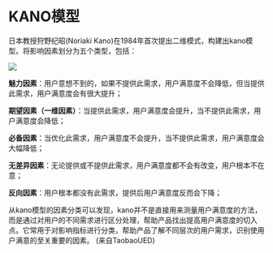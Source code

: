 # KANO模型

日本教授狩野纪昭(Noriaki Kano)在1984年首次提出二维模式，构建出kano模型。将影响因素划分为五个类型，包括： &#x20;

![](https://qhdtc.oss-cn-chengdu.aliyuncs.com/obsidian/kano1.png)

**魅力因素**：用户意想不到的，如果不提供此需求，用户满意度不会降低，但当提供此需求，用户满意度会有很大提升；

**期望因素（一维因素）**：当提供此需求，用户满意度会提升，当不提供此需求，用户满意度会降低；

**必备因素**：当优化此需求，用户满意度不会提升，当不提供此需求，用户满意度会大幅降低；

**无差异因素**：无论提供或不提供此需求，用户满意度都不会有改变，用户根本不在意；

**反向因素**：用户根本都没有此需求，提供后用户满意度反而会下降；

从kano模型的因素分类可以发现，kano并不是直接用来测量用户满意度的方法，而是通过对用户的不同需求进行区分处理，帮助产品找出提高用户满意度的切入点。它常用于对影响指标进行分类，帮助产品了解不同层次的用户需求，识别使用户满意的至关重要的因素。 (来自TaobaoUED)
